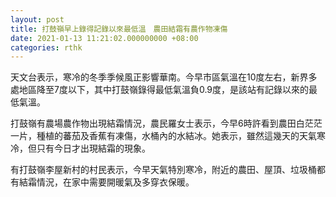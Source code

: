 ```yaml
---
layout: post
title: 打鼓嶺早上錄得記錄以來最低溫　農田結霜有農作物凍傷
date: 2021-01-13 11:21:02.000000000 +08:00
categories: rthk
---
```


天文台表示，寒冷的冬季季候風正影響華南。今早市區氣溫在10度左右，新界多處地區降至7度以下，其中打鼓嶺錄得最低氣溫負0.9度，是該站有記錄以來的最低氣溫。

打鼓嶺有農場農作物出現結霜情況，農民羅女士表示，今早6時許看到農田白茫茫一片，種植的蕃茄及香蕉有凍傷，水桶內的水結冰。她表示，雖然這幾天的天氣寒冷，但只有今日才出現結霜的現象。

有打鼓嶺李屋新村的村民表示，今早天氣特別寒冷，附近的農田、屋頂、垃圾桶都有結霜情況，在家中需要開暖氣及多穿衣保暖。
